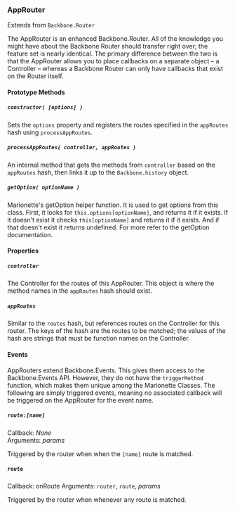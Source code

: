 ### AppRouter  
Extends from `Backbone.Router`

The AppRouter is an enhanced Backbone.Router. All of the knowledge you might have about
the Backbone Router should transfer right over; the feature set is nearly identical. The primary
difference between the two is that the AppRouter allows you to place callbacks on a separate object
– a Controller – whereas a Backbone Router can only have callbacks that exist on the Router itself.

#### Prototype Methods

##### `constructor( [options] )`

Sets the `options` property and registers the routes specified in the `appRoutes` hash using `processAppRoutes`.

##### `processAppRoutes( controller, appRoutes )`

An internal method that gets the methods from `controller` based on the `appRoutes` hash, then links
it up to the `Backbone.history` object.

##### `getOption( optionName )`

Marionette's getOption helper function. It is used to get options from this class. First,
it looks for `this.options[optionName]`, and returns it if it exists. If it doesn't exist it checks
`this[optionName]` and returns it if it exists. And if that doesn't exist it returns undefined. For more
refer to the getOption documentation.

#### Properties

##### `controller`

The Controller for the routes of this AppRouter. This object is where the method names in the `appRoutes` hash
should exist.

##### `appRoutes`

Similar to the `routes` hash, but references routes on the Controller for this router. The keys of the hash
are the routes to be matched; the values of the hash are strings that must be function names on the
Controller.

#### Events

AppRouters extend Backbone.Events. This gives them access to the Backbone.Events API. However,
they do not have the `triggerMethod` function, which makes them unique among the Marionette
Classes. The following are simply triggered events, meaning no associated callback will be
triggered on the AppRouter for the event name.
 
##### `route:[name]`  
Callback: *None*  
Arguments: *params*

Triggered by the router when when the `[name]` route is matched.

##### `route`  
Callback: onRoute
Arguments: `router`, `route`, *params*

Triggered by the router when whenever any route is matched.
